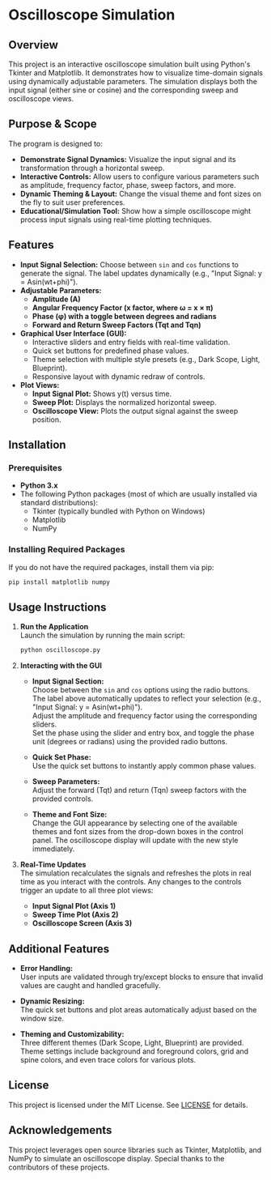# Oscilloscope Simulation

## Overview

This project is an interactive oscilloscope simulation built using Python's Tkinter and Matplotlib. It demonstrates how to visualize time-domain signals using dynamically adjustable parameters. The simulation displays both the input signal (either sine or cosine) and the corresponding sweep and oscilloscope views.

## Purpose & Scope

The program is designed to:
- **Demonstrate Signal Dynamics:** Visualize the input signal and its transformation through a horizontal sweep.
- **Interactive Controls:** Allow users to configure various parameters such as amplitude, frequency factor, phase, sweep factors, and more.
- **Dynamic Theming & Layout:** Change the visual theme and font sizes on the fly to suit user preferences.
- **Educational/Simulation Tool:** Show how a simple oscilloscope might process input signals using real-time plotting techniques.

## Features

- **Input Signal Selection:** Choose between `sin` and `cos` functions to generate the signal. The label updates dynamically (e.g., "Input Signal: y = Asin(wt+phi)").
- **Adjustable Parameters:**
  - **Amplitude (A)**
  - **Angular Frequency Factor (x factor, where ω = x × π)**
  - **Phase (φ) with a toggle between degrees and radians**
  - **Forward and Return Sweep Factors (Tqt and Tqn)**
- **Graphical User Interface (GUI):**
  - Interactive sliders and entry fields with real-time validation.
  - Quick set buttons for predefined phase values.
  - Theme selection with multiple style presets (e.g., Dark Scope, Light, Blueprint).
  - Responsive layout with dynamic redraw of controls.
- **Plot Views:**
  - **Input Signal Plot:** Shows y(t) versus time.
  - **Sweep Plot:** Displays the normalized horizontal sweep.
  - **Oscilloscope View:** Plots the output signal against the sweep position.

## Installation

### Prerequisites

- **Python 3.x**  
- The following Python packages (most of which are usually installed via standard distributions):
  - Tkinter (typically bundled with Python on Windows)
  - Matplotlib
  - NumPy

### Installing Required Packages

If you do not have the required packages, install them via pip:

```bash
pip install matplotlib numpy
```

## Usage Instructions

1. **Run the Application**  
   Launch the simulation by running the main script:
   ```bash
   python oscilloscope.py
   ```

2. **Interacting with the GUI**  
   - **Input Signal Section:**  
     Choose between the `sin` and `cos` options using the radio buttons. The label above automatically updates to reflect your selection (e.g., "Input Signal: y = Asin(wt+phi)").  
     Adjust the amplitude and frequency factor using the corresponding sliders.  
     Set the phase using the slider and entry box, and toggle the phase unit (degrees or radians) using the provided radio buttons.
     
   - **Quick Set Phase:**  
     Use the quick set buttons to instantly apply common phase values.
     
   - **Sweep Parameters:**  
     Adjust the forward (Tqt) and return (Tqn) sweep factors with the provided controls.
     
   - **Theme and Font Size:**  
     Change the GUI appearance by selecting one of the available themes and font sizes from the drop-down boxes in the control panel. The oscilloscope display will update with the new style immediately.

3. **Real-Time Updates**  
   The simulation recalculates the signals and refreshes the plots in real time as you interact with the controls. Any changes to the controls trigger an update to all three plot views:
   - **Input Signal Plot (Axis 1)**
   - **Sweep Time Plot (Axis 2)**
   - **Oscilloscope Screen (Axis 3)**

## Additional Features

- **Error Handling:**  
  User inputs are validated through try/except blocks to ensure that invalid values are caught and handled gracefully.
  
- **Dynamic Resizing:**  
  The quick set buttons and plot areas automatically adjust based on the window size.
  
- **Theming and Customizability:**  
  Three different themes (Dark Scope, Light, Blueprint) are provided. Theme settings include background and foreground colors, grid and spine colors, and even trace colors for various plots.

## License

This project is licensed under the MIT License. See [LICENSE](LICENSE) for details.

## Acknowledgements

This project leverages open source libraries such as Tkinter, Matplotlib, and NumPy to simulate an oscilloscope display. Special thanks to the contributors of these projects.
